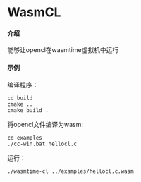 # WasmCL

#### 介绍
能够让opencl在wasmtime虚拟机中运行

#### 示例

编译程序：
```
cd build
cmake ..
cmake build .
```

将opencl文件编译为wasm:
```
cd examples
./cc-win.bat hellocl.c
```

运行：
```
./wasmtime-cl ../examples/hellocl.c.wasm
```

